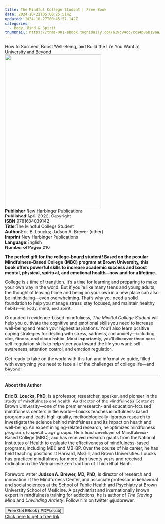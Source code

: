 ```yaml
---
title: The Mindful College Student | Free Book
date: 2024-10-22T05:00:25.514Z
updated: 2024-10-27T00:45:57.142Z
categories:
  - Body, Mind & Spirit
thumbnail: https://thmb-001-ebook.techidaily.com/a19c94cc7cca4b86b19aa352746f6d7dd20da7e00a5f31ca67ccfd45d51db909.jpg
---
```

<main id="book-container">
  <div class="flex flex-col">
    <div class="book-brief flex-1 py-6 px-4 sm:p-6 md:py-10 md:px-8">
      <!-- brief-->
      <div class="book-brief-main">
        How to Succeed, Boost Well-Being, and Build the Life You Want at
        University and Beyond
      </div>
    </div>
    <div
      class="book-meta-info flex-1 grid gap-4 col-start-1 col-end-3 row-start-1 sm:mb-6 sm:grid-cols-4 lg:gap-6 lg:col-start-2 lg:row-end-6 lg:row-span-6 lg:mb-0"
    >
      <div
        class="book-meta-info-left place-content-center mt-4 p-4 text-sm leading-6 col-start-2 col-span-2 dark:text-slate-400"
      >
        <img
          class="w-full h-500 object-cover rounded-lg sm:h-255 sm:col-span-2 lg:col-span-full"
          src="https://img-001-ebook.techidaily.com/bb309e4f0c51806d84028335dd256b921fb28bd9c0ac16f1f0311dd432e3f5a2.jpg"
          alt=""
          width="312"
          height="500"
        />
      </div>
      <div
        class="book-meta-info-right mt-2 col-start-1 row-start-2 col-span-3 self-center"
      >
        <!-- meta data  -->
        <div class="flex flex-col px-4 md:px-8">
          <div class="flex-1">
            <strong>Publisher</strong>:<span class="px-2"
              >New Harbinger Publications</span
            >
          </div>
          <div class="flex-1">
            <strong>Published</strong>:<span class="px-2"
              >April 2022; Copyright</span
            >
          </div>
          <div class="flex-1">
            <strong>ISBN</strong>:<span class="px-2">9781684039142</span>
          </div>
          <div class="flex-1">
            <strong>Title</strong>:<span class="px-2"
              >The Mindful College Student</span
            >
          </div>
          <div class="flex-1">
            <strong>Author</strong>:<span class="px-2"
              >Eric B. Loucks; Judson A. Brewer (other)</span
            >
          </div>
          <div class="flex-1">
            <strong>Imprint</strong>:<span class="px-2"
              >New Harbinger Publications</span
            >
          </div>
          <div class="flex-1">
            <strong>Language</strong>:<span class="px-2">English</span>
          </div>
          <div class="flex-1">
            <strong>Number of Pages</strong>:<span class="px-2">216</span>
          </div>
        </div>
      </div>
    </div>
    <div class="book-description flex-1 py-6 px-4 sm:p-6 md:py-10 md:px-8">
      <div class="book-description-main">
        <div accordion-content="" id="description">
          <p>
            <b
              >The perfect gift for the college-bound student! Based on the
              popular Mindfulness-Based College (MBC) program at Brown
              University, this book offers powerful skills to increase academic
              success and boost mental, physical, spiritual, and emotional
              health—now and for a lifetime.</b
            >
          </p>
          <p>
            College is a time of transition. It’s a time for learning and
            preparing to make your own way in the world. But if you’re like many
            teens and young adults, the thought of leaving home and being on
            your own in a new place can also be intimidating—even overwhelming.
            That’s why you need a solid foundation to help you manage stress,
            stay focused, and maintain healthy habits—in body, mind, and spirit.
          </p>
          <p>
            Grounded in evidence-based mindfulness,
            <i>The Mindful College Student</i> will help you cultivate the
            cognitive and emotional skills you need to increase well-being and
            reach your highest aspirations. You’ll also learn positive coping
            strategies for dealing with stress, sadness, and anxiety—including
            diet, fitness, and sleep habits. Most importantly, you’ll discover
            three core self-regulation skills to help steer you toward the life
            you want: self-awareness, attention control, and emotion regulation.
          </p>
          <p>
            Get ready to take on the world with this fun and informative guide,
            filled with everything you need to face all of the challenges of
            college life—and beyond!
          </p>
        </div>
        <div class="accordion-fader"></div>
      </div>
    </div>
    <div class="book-excerpts flex-1 py-6 px-4 sm:p-6 md:py-10 md:px-8">
      <!-- excerpts-->
      <div class="book-excerpts-main">
        <hr />
        <h4 class="placeholder placeholder-heading">
          <span>About the Author</span>
        </h4>
        <p>
          <b>Eric B. Loucks, PhD</b>, is a professor, researcher, speaker, and
          pioneer in the study of mindfulness and health. As director of the
          Mindfulness Center at Brown University—one of the premier research-
          and education-focused mindfulness centers in the world—Loucks teaches
          mindfulness-based programs and leads high-quality, methodologically
          rigorous research to investigate the science behind mindfulness and
          its impact on health and well-being. An expert in aging-related
          research, he optimizes mindfulness programs to specific age groups. He
          is lead developer of Mindfulness-Based College (MBC), and has received
          research grants from the National Institutes of Health to evaluate the
          effectiveness of mindfulness-based programs, including MBC and MB-BP.
          Over the course of his career, he has held teaching positions at
          Harvard, McGill, and Brown Universities. Loucks has practiced
          mindfulness for more than twenty years and received ordination in the
          Vietnamese Zen tradition of Thich Nhat Hanh.<br /><br />
          Foreword writer <b>Judson A. Brewer, MD, PhD</b>, is director of
          research and innovation at the Mindfulness Center, and associate
          professor in behavioral and social sciences at the School of Public
          Health and Psychiatry at Brown University School of Medicine. A
          psychiatrist and internationally known expert in mindfulness training
          for addictions, he is author of <i>The Craving Mind </i>and
          <i>Unwinding Anxiety</i>. Follow him on twitter @judbrewer.
        </p>
      </div>
    </div>
    <div
      class="book-about-author flex-1 py-6 px-4 sm:p-6 md:py-10 md:px-8"
    ></div>
    <div class="book-free-get flex-1 py-6 px-4 sm:p-6 md:py-10 md:px-8">
      <button
        id="btn-free-get"
        class="bg-blue-500 hover:bg-blue-700 text-white font-bold py-2 px-4 rounded"
      >
        Free Get EBook (.PDF/.epub)
      </button>
      <div id="countdown-display" class="px-2 text-lg mt-2"></div>
      <a
        id="free-link"
        class="hidden bg-blue-500 hover:bg-blue-700 text-white font-bold py-2 px-4 rounded"
        href="https://www.ebooks.com/en-us/book/210342111/the-mindful-college-student/eric-b-loucks/"
        target="_blank"
        >Click here to get a free link</a
      >
    </div>
    <script>
      let countdownTime = 0;
      let countdownInterval = null;
      document
        .getElementById('btn-free-get')
        .addEventListener('click', startCountdown);
      function startCountdown() {
        countdownTime = new Date().getTime() + 60000 * 3;
        countdownInterval = setInterval(updateCountdown, 1000);
        document.getElementById('btn-free-get').disabled = true;
        document
          .getElementById('btn-free-get')
          .classList.add('bg-gray-500', 'cursor-not-allowed');
      }
      function updateCountdown() {
        let currentTime = new Date().getTime();
        let timeLeft = countdownTime - currentTime;
        let secondsLeft = Math.floor(timeLeft / 1000);
        document.getElementById('countdown-display').innerHTML =
          `Remaining time: ${secondsLeft} seconds.`;
        if (secondsLeft <= 0) {
          clearInterval(countdownInterval);
          document.getElementById('btn-free-get').classList.add('hidden');
          document.getElementById('free-link').classList.remove('hidden');
          document.getElementById('countdown-display').innerHTML = '';
        }
      }
    </script>
  </div>
</main>

<ins class="adsbygoogle"
      style="display:block"
      data-ad-client="ca-pub-7571918770474297"
      data-ad-slot="8358498916"
      data-ad-format="auto"
      data-full-width-responsive="true"></ins>
    